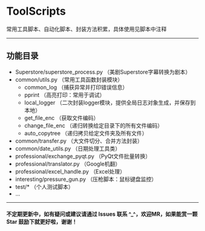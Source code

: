 # ToolScripts
常用工具脚本、自动化脚本、封装方法积累，具体使用见脚本中注释

---

## 功能目录
- Superstore/superstore_process.py （美剧Superstore字幕转换为剧本）
- common/utils.py （常用工具函数封装模块）
   - common_log （捕获异常并打印错误信息）
   - pprint （高亮打印：常用于调试）
   - local_logger （二次封装logger模块，提供全局日志对象生成，并保存到本地）
   - get_file_enc （获取文件编码）
   - change_file_enc （递归转换给定目录下的所有文件编码）
   - auto_copytree （递归拷贝给定文件夹及所有文件）
- common/transfer.py （大文件切分、合并方法封装）
- common/date_utils.py （日期处理工具类）
- professional/exchange_pyqt.py （PyQt文件批量转换）
- professional/translator.py （Google机翻）
- professional/excel_handle.py （Excel处理）
- interesting/pressure_gun.py （压枪脚本：鼠标键盘监控）
- test/* （个人测试脚本）
- ...

----
#### 不定期更新中，如有疑问或建议请通过 Issues 联系 ^_^，欢迎MR，如果能赏一颗 Star 鼓励下就更好啦，谢谢！
